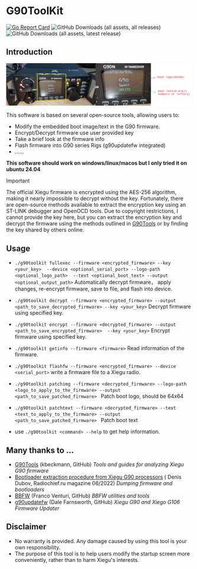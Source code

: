 # G90ToolKit

[![Go Report Card](https://goreportcard.com/badge/github.com/sydneyowl/g90toolkit)](https://goreportcard.com/report/github.com/sydneyowl/g90toolkit) ![GitHub Downloads (all assets, all releases)](https://img.shields.io/github/downloads/sydneyowl/g90toolkit/total) ![GitHub Downloads (all assets, latest release)](https://img.shields.io/github/downloads/sydneyowl/g90toolkit/latest/total)

## Introduction

<img src="./assets/g90.jpg" alt="g90" style="zoom: 50%;" /> 

This software is based on several open-source tools, allowing users to:

+ Modify the embedded boot image/text in the G90 firmware.
+ Encrypt/Decrypt firmware use user provided key
+ Take a brief look at the firmware info
+ Flash firmware into G90 series Rigs (g90updatefw integrated)
+ ......

**This software should work on windows/linux/macos but I only tried it on ubuntu 24.04**

> [!important]  
> The official Xiegu firmware is encrypted using the AES-256 algorithm, making it nearly impossible to decrypt without
> the key. Fortunately, there are open-source methods available to extract the
> encryption key using an ST-LINK debugger and OpenOCD tools. Due to copyright restrictions, I cannot provide the key
> here, but you can extract the encryption key and decrypt the firmware using the methods outlined
> in [G90Tools](https://github.com/OpenHamradioFirmware/G90Tools) or by finding the key shared by others online.

## Usage

+ `./g90toolkit fullexec --firmware <encrypted_firmware> --key <your_key> 
--device <optional_serial_port> --logo-path <optional_logo_path> 
--text <optional_boot_text> --output <optional_output_path>`
Automatically decrypt firmware， apply changes, re-encrypt firmware,
save to file, and flash into device.

+ `./g90toolkit decrypt --firmware <encrypted_firmware> --output <path_to_save_decrypted_firmware> --key <your_key>` Decrypt firmware using specified key.

+ `./g90toolkit encrypt --firmware <decrypted_firmware> --output <path_to_save_encrypted_firmware>  --key <your_key>` Encrypt firmware using specified key.

+ `./g90toolkit getinfo --firmware <firmware>` Read information of the firmware.

+ `./g90toolkit flashfw --firmware <encrypted_firmware> --device <serial_port>` write a firmware file to a Xiegu radio.

+ `./g90toolkit patchimg --firmware <decrypted_firmware> --logo-path <logo_to_apply_to_the_firmware> --output  <path_to_save_patched_firmware> `  Patch boot logo, should be 64x64

+ `./g90toolkit patchtext --firmware <decrypted_firmware> --text <text_to_apply_to_the_firmware> --output  <path_to_save_patched_firmware> `  Patch boot text

+ use `./g90toolkit <command> --help` to get help information.

## Many thanks to ...

- [G90Tools](https://github.com/OpenHamradioFirmware/G90Tools) (kbeckmann, GitHub) *Tools and guides for analyzing Xiegu
  G90 firmware*
- [Bootloader extraction procedure from Xiegu G90 processors](https://radiochief.ru/radio/protsedura-izvlecheniya-bootloader-iz-xiegu-g90/) (
  Denis Dubov, Radiochief.ru magazine 06/2022) *Dumping firmware and bootloaders*
- [BBFW](https://github.com/fventuri/BBFW) (Franco Venturi, GitHub) *BBFW utilities and tools*
- [g90updatefw](https://github.com/DaleFarnsworth/g90updatefw) (Dale Farnsworth, GitHub)  *Xiegu G90 and Xiego G106
  Firmware Updater*

## Disclaimer

- No warranty is provided. Any damage caused by using this tool is your own responsibility.
- The purpose of this tool is to help users modify the startup screen more conveniently, rather than to harm Xiegu's
  interests.